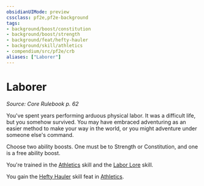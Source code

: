 ```yaml
---
obsidianUIMode: preview
cssclass: pf2e,pf2e-background
tags:
- background/boost/constitution
- background/boost/strength
- background/feat/hefty-hauler
- background/skill/athletics
- compendium/src/pf2e/crb
aliases: ["Laborer"]
---
```

# Laborer
*Source: Core Rulebook p. 62*  

You've spent years performing arduous physical labor. It was a difficult life, but you somehow survived. You may have embraced adventuring as an easier method to make your way in the world, or you might adventure under someone else's command.

Choose two ability boosts. One must be to Strength or Constitution, and one is a free ability boost.

You're trained in the [Athletics](/compendium/skills.md#Athletics) skill and the [Labor Lore](/compendium/skills.md#Lore) skill.

You gain the [Hefty Hauler](/compendium/feats/hefty-hauler.md) skill feat in [Athletics](/compendium/skills.md#Athletics).